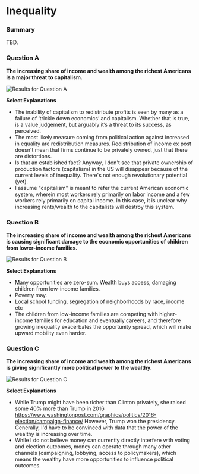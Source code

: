 # Inequality

### Summary
TBD.



### Question A
**The increasing share of income and wealth among the richest Americans is a major threat to capitalism.**

![Results for Question A](/assets/img/08_inequality_01.png)

**Select Explanations**
- The inability of capitalism to redistribute profits is seen by many as a failure of ‘trickle down economics’ and capitalism. Whether that is true, is a value judgement, but arguably it’s a threat to its success, as perceived.
- The most likely measure coming from political action against increased in equality are redistribution measures. Redistribution of income ex post doesn't mean that firms continue to be privately owned, just that there are distortions.
- Is that an established fact? Anyway, I don't see that private ownership of production factors (capitalism) in the US will disappear because of the current levels of inequality. There's not enough revolutionary potential (yet).
- I assume "capitalism" is meant to refer the current American economic system, wherein most workers rely primarily on labor income and a few workers rely primarily on capital income. In this case, it is unclear why increasing rents/wealth to the capitalists will destroy this system.


### Question B
**The increasing share of income and wealth among the richest Americans is causing significant damage to the economic opportunities of children from lower-income families.**

![Results for Question B](/assets/img/08_inequality_02.png)

**Select Explanations**
- Many opportunities are zero-sum. Wealth buys access, damaging children from low-income families.
- Poverty may.
- Local school funding, segregation of neighborhoods by race, income etc
- The children from low-income families are competing with higher-income families for education and eventually careers, and therefore growing inequality exacerbates the opportunity spread, which will make upward mobility even harder.


### Question C
**The increasing share of income and wealth among the richest Americans is giving significantly more political power to the wealthy.**

![Results for Question C](/assets/img/08_inequality_03.png)

**Select Explanations**
- While Trump might have been richer than Clinton privately, she raised some 40% more than Trump in 2016 https://www.washingtonpost.com/graphics/politics/2016-election/campaign-finance/ However, Trump won the presidency. Generally, I'd have to be convinced with data that the power of the wealthy is increasing over time.
- While I do not believe money can currently directly interfere with voting and election outcomes, money can operate through many other channels (campaigning, lobbying, access to policymakers), which means the wealthy have more opportunities to influence political outcomes.


